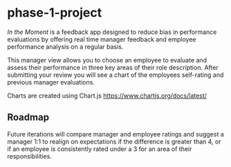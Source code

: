 # phase-1-project

_In the Moment_ is a feedback app designed to reduce bias in performance evaluations by offering real time manager feedback and employee performance analysis on a regular basis.

This manager view allows you to choose an employee to evaluate and assess their performance in three key areas of their role description. After submitting your review you will see a chart of the employees self-rating and previous manager evaluations.

Charts are created using Chart.js https://www.chartjs.org/docs/latest/

## Roadmap

Future iterations will compare manager and employee ratings and suggest a manager 1:1 to realign on expectations if the difference is greater than 4, or if an employee is consistently rated under a 3 for an area of their responsibilities.
